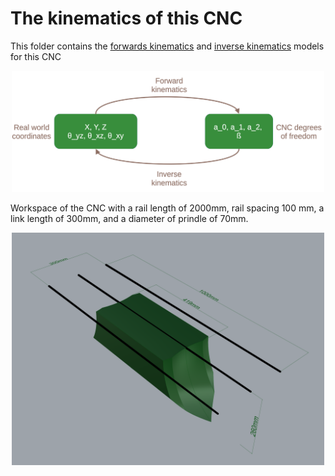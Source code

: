 # The kinematics of this CNC 

This folder contains the [forwards kinematics](./forward_kinematics/README.md) and [inverse kinematics](./inverse_kinematics/README.md) models for this CNC

<p align="center"> <img src="../assets/images/kinematics_general.png" width="500" />

Workspace of the CNC with a rail length of 2000mm, rail spacing 100 mm, a link length of 300mm, and a diameter of prindle of 70mm. 

<p align="center"> <img src="../assets/images/workspace_CNC.png" width="500" />